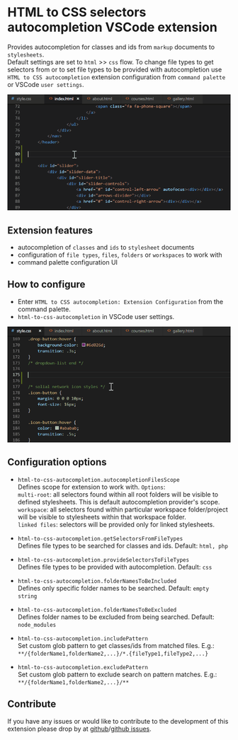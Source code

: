 # HTML to CSS selectors autocompletion VSCode extension

Provides autocompletion for classes and ids from `markup` documents to `stylesheets`.  
Default settings are set to `html` >> `css` flow. To change file types to get selectors from or to set file types to be provided with autocompletion use `HTML to CSS autocompletion` extension configuration from `command palette` or VSCode `user settings`.

![preview](assets/preview.gif)

## Extension features

- autocompletion of `classes` and `ids` to `stylesheet` documents
- configuration of `file types`, `files`, `folders` or `workspaces` to work with
- command palette configuration UI

## How to configure

- Enter `HTML to CSS autocompletion: Extension Configuration` from the command palette.
- `html-to-css-autocompletion` in VSCode user settings.

![preview](assets/preview-config.gif)

## Configuration options

- `html-to-css-autocompletion.autocompletionFilesScope`  
Defines scope for extension to work with. `Options`:   
`multi-root`: all selectors found within all root folders will be visible to defined stylesheets. This is default autocompletion provider's scope.  
`workspace`: all selectors found within particular workspace folder/project will be visible to stylesheets within that workspace folder.  
`linked files`: selectors will be provided only for linked stylesheets.   

- `html-to-css-autocompletion.getSelectorsFromFileTypes`  
Defines file types to be searched for classes and ids. Default: `html, php`  

- `html-to-css-autocompletion.provideSelectorsToFileTypes`  
Defines file types to be provided with autocompletion. Default: `css`  

- `html-to-css-autocompletion.folderNamesToBeIncluded`  
Defines only specific folder names to be searched. Default: `empty string`  

- `html-to-css-autocompletion.folderNamesToBeExcluded`  
Defines folder names to be excluded from being searched. Default: `node_modules`  

- `html-to-css-autocompletion.includePattern`  
Set custom glob pattern to get classes/ids from matched files. E.g.: `**/{folderName1,folderName2,...}/*.{fileType1,fileType2,...}`  

- `html-to-css-autocompletion.excludePattern`  
Set custom glob pattern to exclude search on pattern matches. E.g.: `**/{folderName1,folderName2,...}/**`

 


## Contribute
If you have any issues or would like to contribute to the development of this extension please drop by at [github](https://github.com/solnurkarim/HTML-to-CSS-autocompletion)/[github issues](https://github.com/solnurkarim/HTML-to-CSS-autocompletion/issues).
